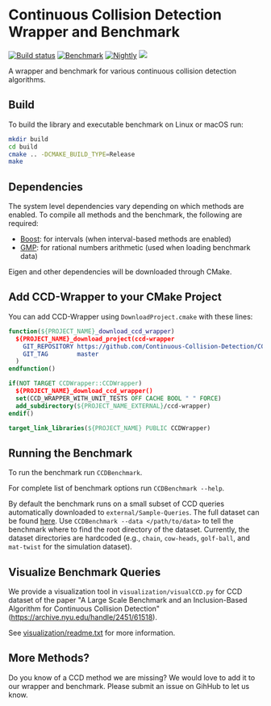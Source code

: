 # Continuous Collision Detection Wrapper and Benchmark

[![Build status](https://github.com/Continuous-Collision-Detection/CCD-Wrapper/workflows/Build/badge.svg)](https://github.com/Continuous-Collision-Detection/CCD-Wrapper/actions?query=workflow%3ABuild+branch%3Amaster+event%3Apush)
[![Benchmark](https://github.com/Continuous-Collision-Detection/CCD-Wrapper/workflows/Benchmark/badge.svg)](https://github.com/Continuous-Collision-Detection/CCD-Wrapper/actions?query=workflow%3ABenchmark+branch%3Amaster+event%3Apush)
[![Nightly](https://github.com/Continuous-Collision-Detection/CCD-Wrapper/workflows/Nightly/badge.svg)](https://github.com/Continuous-Collision-Detection/CCD-Wrapper/actions?query=workflow%3ANightly+branch%3Amaster)
<a href="https://opensource.org/licenses/MIT"><img src="https://img.shields.io/github/license/Continuous-Collision-Detection/CCD-Wrapper.svg?color=blue"></img></a>

A wrapper and benchmark for various continuous collision detection algorithms.

## Build

To build the library and executable benchmark on Linux or macOS run:
```sh
mkdir build
cd build
cmake .. -DCMAKE_BUILD_TYPE=Release
make
```

## Dependencies

The system level dependencies vary depending on which methods are enabled. To compile all methods and the benchmark, the following are required:

* [Boost](https://www.boost.org/): for intervals (when interval-based methods are enabled)
* [GMP](https://gmplib.org/): for rational numbers arithmetic (used when loading benchmark data)

Eigen and other dependencies will be downloaded through CMake.


## Add CCD-Wrapper to your CMake Project

You can add CCD-Wrapper using `DownloadProject.cmake` with these lines:

```cmake
function(${PROJECT_NAME}_download_ccd_wrapper)
  ${PROJECT_NAME}_download_project(ccd-wrapper
    GIT_REPOSITORY https://github.com/Continuous-Collision-Detection/CCD-Wrapper.git
    GIT_TAG        master
  )
endfunction()

if(NOT TARGET CCDWrapper::CCDWrapper)
  ${PROJECT_NAME}_download_ccd_wrapper()
  set(CCD_WRAPPER_WITH_UNIT_TESTS OFF CACHE BOOL " " FORCE)
  add_subdirectory(${PROJECT_NAME_EXTERNAL}/ccd-wrapper)
endif()

target_link_libraries(${PROJECT_NAME} PUBLIC CCDWrapper)
```

## Running the Benchmark

To run the benchmark run `CCDBenchmark`.

For complete list of benchmark options run `CCDBenchmark --help`.

By default the benchmark runs on a small subset of CCD queries automatically downloaded to `external/Sample-Queries`.
The full dataset can be found [here](https://archive.nyu.edu/handle/2451/61518). Use `CCDBenchmark --data </path/to/data>` to tell the benchmark where to find the root directory of the dataset. Currently, the dataset directories are hardcoded (e.g., `chain`, `cow-heads`, `golf-ball`, and `mat-twist` for the simulation dataset).

## Visualize Benchmark Queries

We provide a visualization tool in `visualization/visualCCD.py` for CCD dataset of the paper "A Large Scale Benchmark and an Inclusion-Based Algorithm for Continuous Collision Detection" (https://archive.nyu.edu/handle/2451/61518).

See [visualization/readme.txt](./visualization/readme.txt) for more information.

## More Methods?

Do you know of a CCD method we are missing? We would love to add it to our wrapper and benchmark. Please submit an issue on GihHub to let us know.
